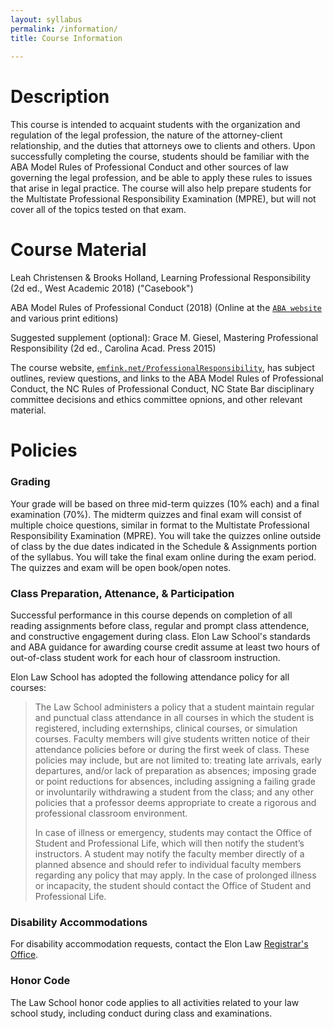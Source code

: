 ```yaml
---
layout: syllabus
permalink: /information/
title: Course Information 
  
---
```


# Description

This course is intended to acquaint students with the organization and regulation of the legal profession, the nature of the attorney-client relationship, and the duties that attorneys owe to clients and others. Upon successfully completing the course, students should be familiar with the ABA Model Rules of Professional Conduct and other sources of law governing the legal profession, and be able to apply these rules to issues that arise in legal practice. The course will also help prepare students for the Multistate Professional Responsibility Examination (MPRE), but will not cover all of the topics tested on that exam.

# Course Material

Leah Christensen & Brooks Holland, Learning Professional Responsibility (2d ed., West Academic 2018) ("Casebook")

ABA Model Rules of Professional Conduct (2018) (Online at the [`ABA website`](https://www.americanbar.org/groups/professional_responsibility/publications/model_rules_of_professional_conduct/model_rules_of_professional_conduct_table_of_contents.html) and various print editions)

Suggested supplement (optional): Grace M. Giesel, Mastering Professional Responsibility (2d ed., Carolina Acad. Press 2015)

The course website, [`emfink.net/ProfessionalResponsibility`](https://www.emfink.net/ProfessionalResponsibility/), has subject outlines, review questions, and links to the ABA Model Rules of Professional Conduct, the NC Rules of Professional Conduct, NC State Bar disciplinary committee decisions and ethics committee opnions, and other relevant material. 

# Policies

### Grading

Your grade will be based on three mid-term quizzes (10% each) and a final examination (70%). The midterm quizzes and final exam will consist of multiple choice questions, similar in format to the Multistate Professional Responsibility Examination (MPRE). You will take the quizzes online outside of class by the due dates indicated in the Schedule & Assignments portion of the syllabus. You will take the final exam online during the exam period. The quizzes and exam will be open book/open notes.

### Class Preparation, Attenance, & Participation 

Successful performance in this course depends on completion of all reading assignments before class, regular and prompt class attendence, and constructive engagement during class. Elon Law School's standards and ABA guidance for awarding course credit assume at least two hours of out-of-class student work for each hour of classroom instruction. 

Elon Law School has adopted the following attendance policy for all courses:

> The Law School administers a policy that a student maintain regular and punctual class attendance in all courses in which the student is registered, including externships, clinical courses, or simulation courses. Faculty members will give students written notice of their attendance policies before or during the first week of class. These policies may include, but are not limited to: treating late arrivals, early departures, and/or lack of preparation as absences; imposing grade or point reductions for absences, including assigning a failing grade or involuntarily withdrawing a student from the class; and any other policies that a professor deems appropriate to create a rigorous and professional classroom environment.
>   
> In case of illness or emergency, students may contact the Office of Student and Professional Life, which will then notify the student’s instructors. A student may notify the faculty member directly of a planned absence and should refer to individual faculty members regarding any policy that may apply. In the case of prolonged illness or incapacity, the student should contact the Office of Student and Professional Life.

### Disability Accommodations

For disability accommodation requests, contact the Elon Law [Registrar's Office](https://www.elon.edu/e/law/academics/registrar-office/index.html).

### Honor Code

The Law School honor code applies to all activities related to your law school study, including conduct during class and examinations.
